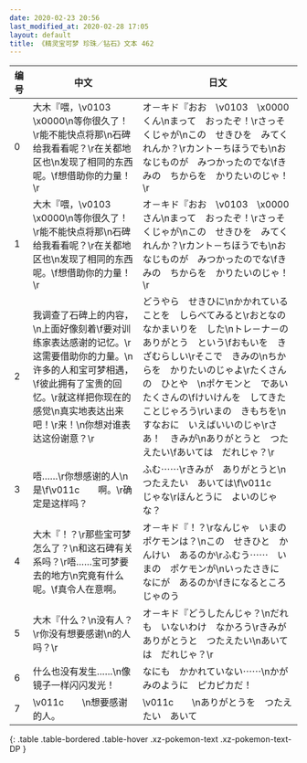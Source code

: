 ```yaml
---
date: 2020-02-23 20:56
last_modified_at: 2020-02-28 17:05
layout: default
title: 《精灵宝可梦 珍珠／钻石》文本 462
---
```

| 编号 | 中文 | 日文 |
| ---- | ---- | ---- |
| 0 | 大木『喂，\v0103　\x0000\n等你很久了！\r能不能快点将那\n石碑给我看看呢？\r在关都地区也\n发现了相同的东西呢。\f想借助你的力量！\r | オ－キド『おお　\v0103　\x0000くん\nまって　おったぞ！\rさっそくじゃが\nこの　せきひを　みてくれんか？\rカント－ちほうでも\nおなじものが　みつかったのでな\fきみの　ちからを　かりたいのじゃ！\r |
| 1 | 大木『喂，\v0103　\x0000\n等你很久了！\r能不能快点将那\n石碑给我看看呢？\r在关都地区也\n发现了相同的东西呢。\f想借助你的力量！\r | オ－キド『おお　\v0103　\x0000さん\nまって　おったぞ！\rさっそくじゃが\nこの　せきひを　みてくれんか？\rカント－ちほうでも\nおなじものが　みつかったのでな\fきみの　ちからを　かりたいのじゃ！\r |
| 2 | 我调查了石碑上的内容，\n上面好像刻着\f要对训练家表达感谢的记忆。\r这需要借助你的力量。\n许多的人和宝可梦相遇，\f彼此拥有了宝贵的回忆。\r就这样把你现在的感觉\n真实地表达出来吧！\r来！\n你想对谁表达这份谢意？\r | どうやら　せきひに\nかかれていることを　しらべてみると\rおとなの　なかまいりを　した\nトレ－ナ－の　ありがとう　という\fおもいを　きざむらしい\rそこで　きみの\nちからを　かりたいのじゃよ\rたくさんの　ひとや　\nポケモンと　であい　たくさんの\fけいけんを　してきたことじゃろう\rいまの　きもちを\nすなおに　いえばいいのじゃ\rさあ！　きみが\nありがとうと　つたえたい\fあいては　だれじゃ？\r |
| 3 | 唔……\r你想感谢的人\n是\f\v011c　　啊。\r确定是这样吗？ | ふむ⋯⋯\rきみが　ありがとうと\nつたえたい　あいては\f\v011c　　　じゃな\rほんとうに　よいのじゃな？ |
| 4 | 大木『！？\r那些宝可梦怎么了？\n和这石碑有关系吗？\r唔……宝可梦要去的地方\n究竟有什么呢。\f真令人在意啊。 | オ－キド『！？\rなんじゃ　いまの　ポケモンは？\nこの　せきひと　かんけい　あるのか\rふむう⋯⋯　いまの　ポケモンが\nいったさきに　なにが　あるのか\fきになるところ　じゃのう |
| 5 | 大木『什么？\n没有人？\r你没有想要感谢\n的人吗？\r | オ－キド『どうしたんじゃ？\nだれも　いないわけ　なかろう\rきみが　ありがとうと　つたえたい\nあいては　だれじゃ？\r |
| 6 | 什么也没有发生……\n像镜子一样闪闪发光！ | なにも　かかれていない⋯⋯\nかがみのように　ピカピカだ！ |
| 7 | \v011c　　\n想要感谢的人。 | \v011c　　\nありがとうを　つたえたい　あいて |
{: .table .table-bordered .table-hover .xz-pokemon-text .xz-pokemon-text-DP }